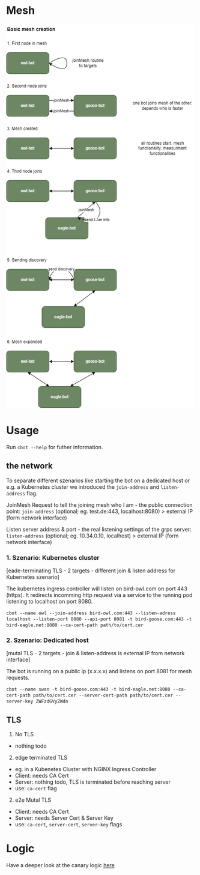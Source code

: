 # Mesh

![the mesh](mesh.drawio.png)

# Usage

Run `cbot --help` for futher information.

## the network

To separate different szenarios like starting the bot on a dedicated host or e.g. a Kubernetes cluster we introduced the `join-address` and `listen-address` flag.

JoinMesh Request to tell the joining mesh who I am - the public connection point:
`join-address` (optional; eg. test.de:443, localhost:8080) > external IP (form network interface)

Listen server address & port - the real listening settings of the grpc server:
`listen-address` (optional; eg. 10.34.0.10, localhost) > external IP (form network interface)

### 1. Szenario: Kubernetes cluster

[eade-terminating TLS - 2 targets - different join & listen address for Kubernetes szenario]

The kubernetes ingress controller will listen on bird-owl.com on port 443 (https). It redirects incomming http request via a service to the running pod listening to localhost on port 8080.

```
cbot --name owl --join-address bird-owl.com:443 --listen-adress localhost --listen-port 8080 --api-port 8081 -t bird-goose.com:443 -t bird-eagle.net:8080 --ca-cert-path path/to/cert.cer
```

### 2. Szenario: Dedicated host

[mutal TLS - 2 targets - join & listen-address is external IP from network interface]

The bot is running on a public ip (x.x.x.x) and listens on port 8081 for mesh requests.

```
cbot --name swan -t bird-goose.com:443 -t bird-eagle.net:8080 --ca-cert-path path/to/cert.cer --server-cert-path path/to/cert.cer --server-key ZWFzdGVyZWdn 
```

## TLS


1. No TLS

- nothing todo

2. edge terminated TLS

- eg. in a Kubenetes Cluster with NGINX Ingress Controller
- Client: needs CA Cert
- Server: nothing todo, TLS is terminated before reaching server
- use: `ca-cert` flag

2. e2e Mutal TLS

- Client: needs CA Cert
- Server: needs Server Cert & Server Key
- use: `ca-cert`, `server-cert`, `server-key` flags

# Logic

Have a deeper look at the canary logic [here](logic.md)

